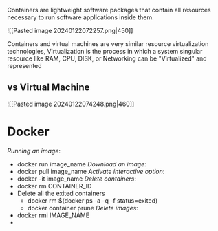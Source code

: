 Containers are lightweight software packages that contain all resources necessary to run software applications inside them.

![[Pasted image 20240122072257.png|450]]

Containers and virtual machines are very similar resource virtualization technologies, Virtualization is the process in which a system singular resource like RAM, CPU, DISK, or Networking can be "Virtualized" and represented

## vs Virtual Machine
![[Pasted image 20240122074248.png|460]]

# Docker
*Running an image*:
- docker run image_name
*Download an image*:
- docker pull image_name
*Activate interactive option*:
- docker -it image_name
*Delete containers*:
- docker rm CONTAINER_ID
- Delete all the exited containers
	- docker rm $(docker ps -a -q -f status=exited)
	- docker container prune
*Delete images*:
- docker rmi IMAGE_NAME
- 
